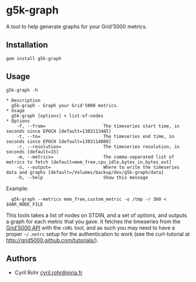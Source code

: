 # g5k-graph
A tool to help generate graphs for your Grid'5000 metrics.

## Installation

    gem install g5k-graph

## Usage

    g5k-graph -h
    
    * Description
      g5k-graph - Graph your Grid'5000 metrics.
    * Usage
      g5k-graph [options] < list-of-nodes
    * Options
        -f, --from=                      The timeseries start time, in seconds since EPOCH [default=1303113485]
        -t, --to=                        The timeseries end time, in seconds since EPOCH [default=1303114080]
        -r, --resolution=                The timeseries resolution, in seconds [default=15]
        -m, --metrics=                   The comma-separated list of metrics to fetch [default=mem_free,cpu_idle,bytes_in,bytes_out]
        -o, --output=                    Where to write the timeseries data and graphs [default=/Volumes/backup/dev/g5k-graph/data]
        -h, --help                       Show this message

Example:

      g5k-graph --metrics mem_free,custom_metric -o /tmp -r 360 < $OAR_NODE_FILE

This tools takes a list of nodes on STDIN, and a set of options, and outputs a graph for each metric that you gave.
It fetches the timeseries from the [Grid'5000 API](https://api.grid5000.fr/) with the `cURL` tool, and as such you may need to have a proper `~/.netrc` setup for the authentication to work (see the curl-tutorial at  <http://grid5000.github.com/tutorials/>).

## Authors
* Cyril Rohr <cyril.rohr@inria.fr>
